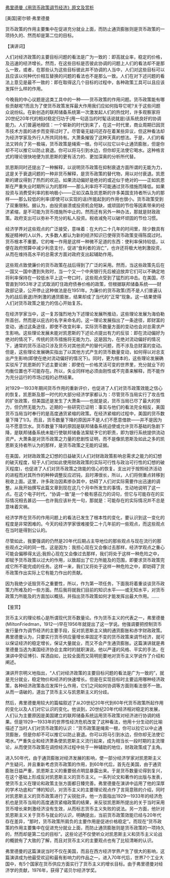 [弗里德曼《用货币政策调节经济》原文及赏析](https://www.vrrw.net/wx/14692.html)

[美国]密尔顿·弗里德曼

货币政策的作用主要集中在促进充分就业上面，而防止通货膨胀则是货币政策的一项持久的、然而却是第二位的目标。

【演讲词】

人们对经济政策的主要目标问题的看法是广为一致的：即高就业率，稳定的价格，及迅速的经济增长。然而，在这些目标是否彼此协调的问题上人们的看法却不是那么一致，或者，在那些认为这些目标彼此并不协调的人当中，人们对这些目标可以且应该以何种代价相互替换的问题的看法也不是那么一致。人们在对下述问题的看法上意见是最不一致的：即在取得这几个目标的过程中，各种政策工具可以且应该发挥什么样的作用。

今晚我的中心议题是这类工具中的一种——货币政策的作用问题。货币政策能有哪些贡献呢?而且为了使货币政策发挥最大作用我们应如何指导它呢?关于这些问题众说纷纭。在新创造的联邦储备系统第一次激发起人们的热忱时，许多观察家将20世纪20年代的相对稳定归功于(用一句适当的时髦话说就是)该系统良好的协调能力。人们普遍地相信：一个崭新的时代到来了，在这一时代里，商业周期已因货币技术方面的进步而变得过时了。尽管毫无疑问还存在着某些异议，但这种看法却为经济学家及外行人所共同持有。大萧条摧毁了这种天真的想法。于是，人们的看法又转向了另一极端，货币政策是绳索一根。你可以拉它以中止通货膨胀，但是你却不可以推它以防止衰退。你可以将马引到水边，但你却无法使它喝水。这种格言式的理论很快地便为凯恩斯的更有活力的、更加深奥的分析所代替。

凯恩斯同时还提出了一种解释，以说明货币政策在抑制衰退方面所谓的无能为力，这是关于衰退问题的一种非货币解释，是货币政策的替代物，用以对付衰退。凯恩斯的建议得到了热烈的欢迎。如果流动偏好是绝对的或近似于绝对的——正如凯恩斯在严重失业时期所认为的那样——那么利率将不可能通过货币措施而降低。如果投资与消费受利率的影响极小——正如汉森及凯恩斯的许多美国支持者所认为的那样——那么较低的利率(即使可以实现的话)所能起到的作用也很小。货币政策受到了双重限制。据认为，由投资崩溃或投资机会短缺，或顽固的节俭等因素带来的经济紧缩，是不可能为货币措施所中止的。然而还有另外一种办法，那就是财政政策。政府支出可以弥补不充分的私人投资。税收减免可以破坏顽固的节俭习惯。

经济学界对这些观点的广泛接受，意味着：在大约二十几年的时间里，除少数具有叛逆精神的人以外，大多数人都认为新的经济知识已使得货币政策变得陈腐过时。货币根本不重要。它的唯一作用是这样一种微不足道的东西：使利率保持较低，以便在政府预算中减少利息支付，促进“食利者的消亡”，也许还将极大地刺激投资，从而在维持高水平的总需求方面对政府支出起辅助作用。



这些观点致使廉价的货币政策在战后得到了广泛的采用。然而，当这些政策先后在一国又一国中遭到失败时，当一个又一个中央银行先后被迫放弃它们可以不确定地将利率保持在一较低水平上这一夸口时，这些观点受到了猛烈的冲击。在美国，尽管直到1953年才正式取消盯住政府债券价格的政策，但根据联邦储备系统——财政部记录，公开停止这种做法是在1951年。为廉价的货币政策(而不是人们普遍认为的战后衰退)所刺激的通货膨胀，结果却成了当代的“正常”现象。这一结果使得人们对货币政策之能力的信心开始复苏。

在经济学家当中，这一复苏强烈地为下述理论发展所推动，这些理论发展为海伯勒所首创，然而是以庇古的名字来命名的。这一理论发展指出了一条途径，即财富的变动，通过这条途径，即使不改变利率，实际货币数量方面的变动也会对总需求产生影响。这些理论发展未能对凯恩斯的下述论点提出有力的反驳：即在流动偏好为绝对的情况下，传统的货币措施将无能为力。这是因为，在绝对流动偏好的情况下，通常的货币活动只涉及货币对其他资产的替代问题，而不涉及总财富的变动。但是，这些理论发展确实指出了以其他方式产生的货币数量变动，如何得以对总支出产生影响(即使在绝对流动偏好的情况下)。同时，更为根本的，这些理论发展确实驳斥了凯恩斯的下述主要论断：即使在一价格灵活可变的世界里，充分就业下的均衡位置也不可能存在。所以，失业同样地必须由刚性或不完善来解释，而不能作为充分运行的市场过程的必然结果。

对1929—1933年期间货币作用的重新评价，也促进了人们对货币政策效能之信心的恢复。凯恩斯及那一时代的大部分经济学家都认为：尽管货币当局实行了攻击性的扩张政策，但美国还是发生了大萧条——也就是说，货币当局已尽了最大的努力，但仍然无能为力。近期的一些研究已证明：事实与他们的看法完全相反，美国货币当局当时奉行的是高度通货紧缩的政策。在经济紧缩的过程中，美国的货币数量下降了1/3。而且，货币数量下降的原因并不是人们不愿意借款——并不是因为马不愿意饮水。货币数量下降的原因是联邦储备系统迫使或允许货币基础的急剧下降，是联邦储备系统未能行使联邦储备法案赋予它的职责，即为银行系统提供流动资产。大萧条是对货币政策之力量的悲剧性证明，而不是像凯恩斯及如此之多的凯恩斯支持者所认为的那样，是货币政策之无能的证据。

在美国，对财政政策之幻想的日益破灭(人们对财政政策影响总需求之能力的幻想的破灭程度，轻于人们对如此使用财政政策的实际可行性与政治可行性的幻想的破灭程度)，也促进了人们对货币政策之效能的信心的恢复。支出对于按照经济活动的进程而对其所作的种种调整反应迟钝，且时滞很长，所以，人们将侧重点转移到税收上面。这里，许多政治因素掺杂其中，妨碍了人们对实际需要作出迅速的调整。从我开始撰写此篇文章到现在这几个月中所发生的事情，生动地说明了这一点。在这个电子时代，“协调一致”是一个极有感召力的词句，但它与可能存在的实际情况相去甚远——也许我应该补充一句，那就是：可能存在的实际情况并不总是意味着灾祸。

经济学界在货币的作用问题上的看法已发生了根本性的变化，要认识到这一变化的程度是非常困难的。今天的经济学家很难接受二十几年前的一些观点，而这些观点在当时是得到公认的。

尽管如此，我要强调的仍然是20年代后期占主导地位的那些观点与现在流行的那些观点之间的同一性。这是因为：我担心现在又会像过去那样，经济学观点之重心可能会偏移得太远;我担心现在又会像过去那样，我们将处于这样一种危险之中，即赋予货币政策以过大的作用，以致超出了它力所能及的范围，即要求货币政策完成它所不能完成的任务。这样一来，我们又将处于这样一种危险之中，即妨碍了货币政策作出实际上它有能力作出的贡献。

因为我绝少诋毁货币之重要性，所以，作为第一项任务，下面我将着重谈谈货币政策力所难及的一些方面。然后我将就我们目前的知识水平——或无知水平，对货币政策力所能及的方面加以概括，并指出货币政策如何才能发挥出最大作用。……

【鉴赏】

货币主义的理论核心是所谓现代货币数量论。作为货币主义的代表之一，弗里德曼(MiltonFriedman，1912—)早在1956年就提出了这一学说。他强调要把控制货币发行量作为调节经济的主要手段，反对凯恩斯主义搞的通货膨胀和赤字财政政策。弗里德曼认为，只要实行货币供应量增长率固定不变的货币政策来调节经济，就可以保证经济的稳定增长，保证大量就业，而又不会产生通货膨胀。这篇演讲就是弗里德曼当选为美国经济协会主席时的就职演说。他以严谨的风格、平实的手法，在演讲中旁征博引、挥洒自如，比较全面而又简明扼要地对货币主义学说作了介绍和阐述。

演讲开宗明义地指出，“人们对经济政策的主要目标问题的看法是广为一致的”，就是充分就业，稳定物价和经济的快速增长。但是在实现目标时主要运用哪种经济政策，各种经济政策各应发挥什么作用，它们之间如何协调等方面则看法很不一致。从而一语破的，道出了货币主义与凯恩斯主义的分歧。

然后，弗里德曼用较大的篇幅叙述了从20世纪20年代到60年代货币政策所起作用的变化以及人们对它认识的变化。他谈到，20世纪20年代经济相对稳定的发展，人们认为主要原因是美国建立的联邦储备系统运用货币政策对经济进行协调的结果。但是1929—1933年的世界性经济危机改变了这种看法，他用十分生动的比喻描述了当时人们对货币政策的认识：“货币政策是绳索一根，你可以拉它以中止通货膨胀，但是你却不可以推它以防止衰退。你可以将马引到水边，但你却无法使它喝水。”严重失业和经济萧条使凯恩斯主义流行起来，成为相当长一段时期的主流理论，从而使货币政策在调控经济过程中处于一种辅助的地位，财政政策成了主角。

进入50年代，由于通货膨胀对经济发展的影响，使一部分经济学家对凯恩斯主义产生疑问，并且重新考虑货币政策的作用，到60年代后，首先在美国，由于通货膨胀日益严重，凯恩斯主义的重要弱点明显暴露出来。于是货币数量论得到复兴，在这个基础上形成反对凯恩斯主义的货币主义。一系列论文和著作的出版与发表，使货币主义在理论和政策主张方面都日臻完善。弗里德曼在演讲中运用了他的深厚的学术功底和广博的知识，对货币主义的主要理论观点作了言简意赅的介绍，同时对凯恩斯主义的货币政策进行了尖锐批评。他一方面指出1929—1933年的经济危机也是货币当局的高度通货紧缩政策的结果，来反驳凯恩斯所提出的关于当时采用货币增长来刺激经济没有生效，从而标志货币主义失败的说法。另一方面，他针对凯恩斯主义关于货币与就业的认识，明确提出，当前货币政策效能已经与20年代存在差异，“那时，货币政策所肩负的主要作用是促进价格稳定”。而现在“货币政策的作用主要集中在促进充分就业上面，而防止通货膨胀则是货币政策的一项持久的，然而却是第二位的目标”。这些论述不仅使听众对凯恩斯主义和货币主义论战的概貌有了大致的了解，而且对货币主义的主要观点也有了比较清晰的认识。

弗里德曼的这篇演说当时不仅在美国，而且在西方经济学界产生了很大的影响，这篇演讲成为他最受欢迎和最有影响力的作品之一。进入70年代后，世界7个工业大国中，有5个国家在货币供应方面实行了货币主义的增长目标。由于弗里德曼对经济学的贡献，1976年，获得了诺贝尔经济学奖。


